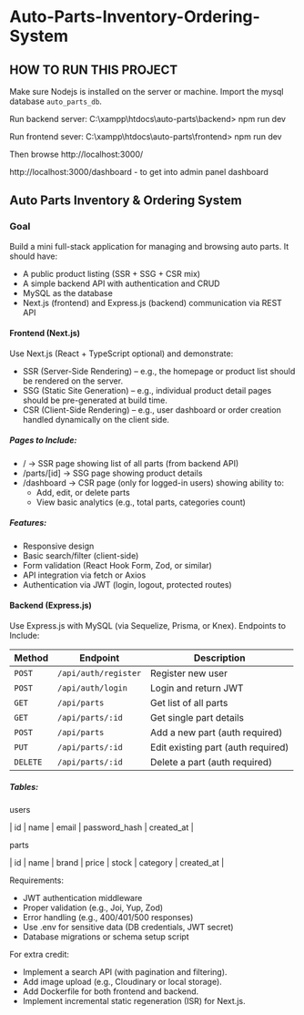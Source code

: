 # Auto-Parts-Inventory-Ordering-System
## HOW TO RUN THIS PROJECT
Make sure Nodejs  is installed on the server or machine. 
Import the mysql database `auto_parts_db`.

Run backend server:  C:\xampp\htdocs\auto-parts\backend> npm run dev 

Run frontend sever: C:\xampp\htdocs\auto-parts\frontend> npm run dev

Then browse http://localhost:3000/

http://localhost:3000/dashboard - to get into admin panel dashboard


## Auto Parts Inventory & Ordering System

### Goal

Build a mini full-stack application for managing and browsing auto parts.
It should have:
- A public product listing (SSR + SSG + CSR mix)
- A simple backend API with authentication and CRUD
- MySQL as the database
- Next.js (frontend) and Express.js (backend) communication via REST API

#### Frontend (Next.js)

Use Next.js (React + TypeScript optional) and demonstrate:
- SSR (Server-Side Rendering) – e.g., the homepage or product list should be rendered on the server.
- SSG (Static Site Generation) – e.g., individual product detail pages should be pre-generated at build time.
- CSR (Client-Side Rendering) – e.g., user dashboard or order creation handled dynamically on the client side.

##### Pages to Include:

- / → SSR page showing list of all parts (from backend API)
- /parts/[id] → SSG page showing product details
- /dashboard → CSR page (only for logged-in users) showing ability to:
  - Add, edit, or delete parts
  - View basic analytics (e.g., total parts, categories count)
 
##### Features:

- Responsive design
- Basic search/filter (client-side)
- Form validation (React Hook Form, Zod, or similar)
- API integration via fetch or Axios
- Authentication via JWT (login, logout, protected routes)

#### Backend (Express.js)

Use Express.js with MySQL (via Sequelize, Prisma, or Knex).
Endpoints to Include:

| Method   | Endpoint             | Description                        |
| -------- | -------------------- | ---------------------------------- |
| `POST`   | `/api/auth/register` | Register new user                  |
| `POST`   | `/api/auth/login`    | Login and return JWT               |
| `GET`    | `/api/parts`         | Get list of all parts              |
| `GET`    | `/api/parts/:id`     | Get single part details            |
| `POST`   | `/api/parts`         | Add a new part (auth required)     |
| `PUT`    | `/api/parts/:id`     | Edit existing part (auth required) |
| `DELETE` | `/api/parts/:id`     | Delete a part (auth required)      |


##### Tables:

users

| id | name | email | password_hash | created_at |

parts

| id | name | brand | price | stock | category | created_at |

Requirements:

- JWT authentication middleware
- Proper validation (e.g., Joi, Yup, Zod)
- Error handling (e.g., 400/401/500 responses)
- Use .env for sensitive data (DB credentials, JWT secret)
- Database migrations or schema setup script

For extra credit:

- Implement a search API (with pagination and filtering).
- Add image upload (e.g., Cloudinary or local storage).
- Add Dockerfile for both frontend and backend.
- Implement incremental static regeneration (ISR) for Next.js.

